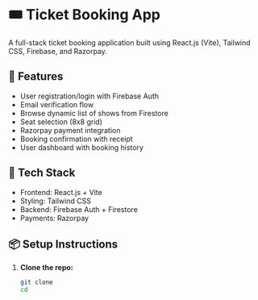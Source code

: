 # 🎟 Ticket Booking App

A full-stack ticket booking application built using React.js (Vite), Tailwind CSS, Firebase, and Razorpay.

## 🔧 Features

- User registration/login with Firebase Auth
- Email verification flow
- Browse dynamic list of shows from Firestore
- Seat selection (8x8 grid)
- Razorpay payment integration
- Booking confirmation with receipt
- User dashboard with booking history

## 🚀 Tech Stack

- Frontend: React.js + Vite
- Styling: Tailwind CSS
- Backend: Firebase Auth + Firestore
- Payments: Razorpay

## 📦 Setup Instructions

1. **Clone the repo:**
   ```bash
   git clone 
   cd 